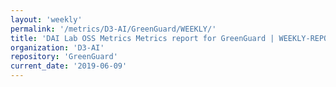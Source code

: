 ```yaml
---
layout: 'weekly'
permalink: '/metrics/D3-AI/GreenGuard/WEEKLY/'
title: 'DAI Lab OSS Metrics Metrics report for GreenGuard | WEEKLY-REPORT-2019-06-09'
organization: 'D3-AI'
repository: 'GreenGuard'
current_date: '2019-06-09'
---
```

